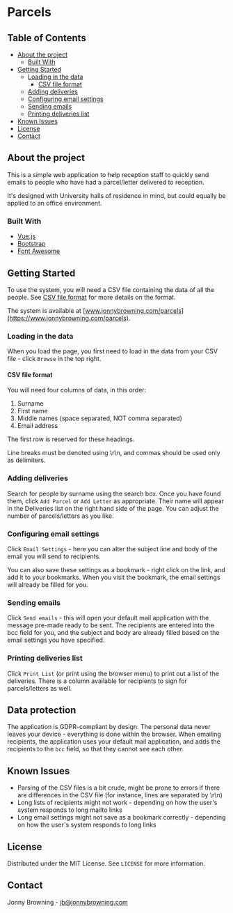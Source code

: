 # Parcels

## Table of Contents

  - [About the project](#about-the-project)
    - [Built With](#built-with)
  - [Getting Started](#getting-started)
    - [Loading in the data](#loading-in-the-data)
      - [CSV file format](#csv-file-format)
    - [Adding deliveries](#adding-deliveries)
    - [Configuring email settings](#configuring-email-settings)
    - [Sending emails](#sending-emails)
    - [Printing deliveries list](#printing-deliveries-list)
  - [Known Issues](#known-issues)
  - [License](#license)
  - [Contact](#contact)

## About the project

This is a simple web application to help reception staff to quickly send emails to people who have had a parcel/letter delivered to reception. 

It's designed with University halls of residence in mind, but could equally be applied to an office environment.

### Built With

* [Vue.js](https://vuejs.org)
* [Bootstrap](https://getbootstrap.com)
* [Font Awesome](https://fontawesome.com)

## Getting Started

To use the system, you will need a CSV file containing the data of all the people. See [CSV file format](#csv-file-format) for more details on the format.

The system is available at [www.jonnybrowning.com/parcels](https://www.jonnybrowning.com/parcels).

### Loading in the data

When you load the page, you first need to load in the data from your CSV file - click `Browse` in the top right.

#### CSV file format

You will need four columns of data, in this order:

1. Surname
2. First name
3. Middle names (space separated, NOT comma separated)
4. Email address

The first row is reserved for these headings.

Line breaks must be denoted using \r\n, and commas should be used only as delimiters.

### Adding deliveries

Search for people by surname using the search box. Once you have found them, click `Add Parcel` or `Add Letter` as appropriate. Their name will appear in the Deliveries list on the right hand side of the page. You can adjust the number of parcels/letters as you like.

### Configuring email settings

Click `Email Settings` - here you can alter the subject line and body of the email you will send to recipients.

You can also save these settings as a bookmark - right click on the link, and add it to your bookmarks. When you visit the bookmark, the email settings will already be filled for you.

### Sending emails

Click `Send emails` - this will open your default mail application with the message pre-made ready to be sent. The recipients are entered into the bcc field for you, and the subject and body are already filled based on the email settings you have specified.

### Printing deliveries list

Click `Print List` (or print using the browser menu) to print out a list of the deliveries. There is a column available for recipients to sign for parcels/letters as well.

## Data protection

The application is GDPR-compliant by design. The personal data never leaves your device - everything is done within the browser. When emailing recipients, the application uses your default mail application, and adds the recipients to the `bcc` field, so that they cannot see each other.

## Known Issues

* Parsing of the CSV files is a bit crude, might be prone to errors if there are differences in the CSV file (for instance, lines are separated by \r\n)
* Long lists of recipients might not work - depending on how the user's system responds to long mailto links
* Long email settings might not save as a bookmark correctly - depending on how the user's system responds to long links

## License

Distributed under the MIT License. See `LICENSE` for more information.

## Contact

Jonny Browning - jb@jonnybrowning.com